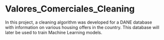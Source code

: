 # Valores_Comerciales_Cleaning
In this project, a cleaning algorithm was developed for a DANE database with information on various housing offers in the country. This database will later be used to train Machine Learning models.
